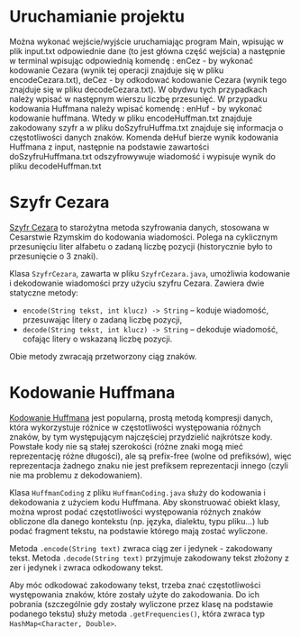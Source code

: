 # Uruchamianie projektu

Można wykonać wejście/wyjście uruchamiając program Main, wpisując w plik input.txt odpowiednie dane (to jest główna część wejścia) a następnie w terminal wpisując odpowiednią komendę : enCez - by wykonać kodowanie Cezara (wynik tej operacji znajduje się w pliku encodeCezara.txt), deCez - by odkodować kodowanie Cezara (wynik tego znajduje się w pliku decodeCezara.txt). W obydwu tych przypadkach należy wpisać w następnym wierszu liczbę przesunięć. W przypadku kodowania Huffmana należy wpisać komendę : enHuf - by wykonać kodowanie huffmana. Wtedy w pliku encodeHuffman.txt znajduje zakodowany szyfr a w pliku doSzyfruHuffma.txt znajduje się informacja o częstotliwości danych znaków. Komenda deHuf bierze wynik kodowania Huffmana z input, następnie na podstawie zawartości doSzyfruHuffmana.txt odszyfrowywuje wiadomość i wypisuje wynik do pliku decodeHuffman.txt
 
# Szyfr Cezara

[Szyfr Cezara](https://pl.wikipedia.org/wiki/Szyfr_Cezara) to starożytna metoda szyfrowania danych, stosowana w Cesarstwie Rzymskim do kodowania wiadomości. Polega na cyklicznym przesunięciu liter alfabetu o zadaną liczbę pozycji (historycznie było to przesunięcie o 3 znaki).

Klasa `SzyfrCezara`, zawarta w pliku `SzyfrCezara.java`, umożliwia kodowanie i dekodowanie wiadomości przy użyciu szyfru Cezara. Zawiera dwie statyczne metody:
- `encode(String tekst, int klucz) -> String` – koduje wiadomość, przesuwając litery o zadaną liczbę pozycji,
- `decode(String tekst, int klucz) -> String` – dekoduje wiadomość, cofając litery o wskazaną liczbę pozycji.

Obie metody zwracają przetworzony ciąg znaków.

# Kodowanie Huffmana

[Kodowanie Huffmana](https://en.wikipedia.org/wiki/Huffman_coding) jest popularną, prostą metodą kompresji danych, która wykorzystuje różnice w częstotliwości występowania różnych znaków, by tym występującym najczęściej przydzielić najkrótsze kody. Powstałe kody nie są stałej szerokości (różne znaki mogą mieć reprezentację różne długości), ale są prefix-free (wolne od prefiksów), więc reprezentacja żadnego znaku nie jest prefiksem reprezentacji innego (czyli nie ma problemu z dekodowaniem).

Klasa `HuffmanCoding` z pliku `HuffmanCoding.java` służy do kodowania i dekodowania z użyciem kodu Huffmana. Aby skonstruować obiekt klasy, można wprost podać częstotliwości występowania różnych znaków obliczone dla danego kontekstu (np. języka, dialektu, typu pliku...) lub podać fragment tekstu, na podstawie którego mają zostać wyliczone.

Metoda `.encode(String text)` zwraca ciąg zer i jedynek - zakodowany tekst. Metoda `.decode(String text)` przyjmuje zakodowany tekst złożony z zer i jedynek i zwraca odkodowany tekst.

Aby móc odkodować zakodowany tekst, trzeba znać częstotliwości występowania znaków, które zostały użyte do zakodowania. Do ich pobrania (szczególnie gdy zostały wyliczone przez klasę na podstawie podanego tekstu) służy metoda `.getFrequencies()`, która zwraca typ `HashMap<Character, Double>`.
